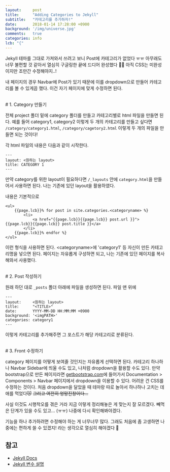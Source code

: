 ```yaml
---
layout:     post
title:      "Adding Categories to Jekyll"
subtitle:   "카테고리를 추가하자!"
date:       2018-01-14 17:28:00 +0900
background: '/img/universe.jpg'
comments:   true
categories: info
lcb: "{"
---
```



Jekyll 테마를 그대로 가져와서 쓰려고 보니 Post에 카테고리가 없었다 ㅠㅠ 아무래도 너무 불편할 것 같아서 열심히 구글링한 끝에 드디어 완성했다 &#128079;&#128079; 아직 CSS는 미완성이지만 조만간 수정해야지..!

내 페이지의 경우 Navbar에 Post가 있기 때문에 이를 dropdown으로 만들어 카테고리를 볼 수 있게끔 했다. 이건 자기 페이지에 맞게 수정하면 된다.

<br>
# 1. Category 만들기

전체 project 폴더 밑에 category 폴더를 만들고 카테고리별로 html 파일을 만들면 된다. 예를 들어 category1, category2 이렇게 두 개의 카테고리를 만들고 싶다면 `/category/category1.html`, `/category/cagetory2.html` 이렇게 두 개의 파일을 만들면 되는 것이다!

각 html 파일의 내용은 다음과 같이 시작한다.

```
---
layout: <원하는 layout>
title: CATEGORY 1
---
```

만약 category를 위한 layout이 필요하다면 `/_layouts` 안에 `category.html`을 만들어서 사용하면 된다. 나는 기존에 있던 layout을 활용하였다.

내용은 기본적으로

```
<ul>
    {{page.lcb}}% for post in site.categories.<categoryname> %}
        <li>
            <a href="{{page.lcb}}{{page.lcb}} post.url }}">{{page.lcb}}{{page.lcb}} post.title }}</a>
        </li>
    {{page.lcb}}% endfor %}
</ul>
```
이런 형식을 사용하면 된다. \<categoryname\>에 'category1' 등 자신이 만든 카테고리명을 넣으면 된다. 페이지는 자유롭게 구성하면 되고, 나는 기존에 있던 페이지를 복사해와서 사용했다.

<br>
# 2. Post 작성하기

원래 하던 대로 `_posts` 폴더 아래에 파일을 생성하면 된다. 파일 맨 위에

```buildoutcfg
---
layout:     <원하는 layout>
title:      "<TITLE>"
date:       YYYY-MM-DD HH:MM:MM +0900
background: '<imgPATH>'
categories: category1
---
```
이렇게 카테고리를 추가해주면 그 포스트가 해당 카테고리로 분류된다.

<br>
# 3. Front 수정하기

category 페이지를 어떻게 보여줄 것인지는 자유롭게 선택하면 된다. 카테고리 하나하나 Navbar Sidebar에 띄울 수도 있고, 나처럼 dropdown을 활용할 수도 있다. 만약 bootstrap으로 만든 페이지라면 [getbootstrap.com](https://getbootstrap.com)에 들어가서 Documentation \> Components \> Navbar 페이지에서 dropdown을 이용할 수 있다. 어려운 건 CSS를 수정하는 것이다. 처음 dropdown을 달았을 때 테마랑 따로 놀아서 하나하나 고치는 데 애를 먹었다&#128575; ~~그리고 여전히 엉망진창이다...~~


사실 이것도 시행착오를 겪은 거라 지금 이렇게 정리해놓은 게 맞는지 잘 모르겠다. 빼먹은 단계가 있을 수도 있고... (ㅠㅠ) 나중에 다시 확인해봐야겠다.

기능을 하나 추가하려면 수정해야 하는 게 너무너무 많다. 그래도 처음에 좀 고생하면 나중에는 편하게 쓸 수 있겠지! 라는 생각으로 열심히 해야겠다 &#128123;



## 참고

- [Jekyll Docs](https://jekyllrb.com/docs/posts/)
- [Jekyll 변수 설명](http://jekyllrb-ko.github.io/docs/variables/)


